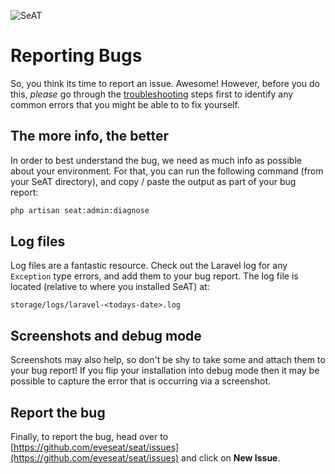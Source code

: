 ![SeAT](https://i.imgur.com/aPPOxSK.png)

# Reporting Bugs

So, you think its time to report an issue. Awesome! However, before you do this, *please* go through the [troubleshooting](/troubleshooting/) steps first to identify any common errors that you might be able to to fix yourself.

## The more info, the better

In order to best understand the bug, we need as much info as possible about your environment. For that, you can run the following command (from your SeAT directory), and copy / paste the output as part of your bug report:

```bash
php artisan seat:admin:diagnose
```

## Log files

Log files are a fantastic resource. Check out the Laravel log for any `Exception` type errors, and add them to your bug report. The log file is located (relative to where you installed SeAT) at:

```text
storage/logs/laravel-<todays-date>.log
```

## Screenshots and debug mode

Screenshots may also help, so don't be shy to take some and attach them to your bug report! If you flip your installation into debug mode then it may be possible to capture the error that is occurring via a screenshot.

## Report the bug

Finally, to report the bug, head over to [https://github.com/eveseat/seat/issues](https://github.com/eveseat/seat/issues) and click on **New Issue**.
